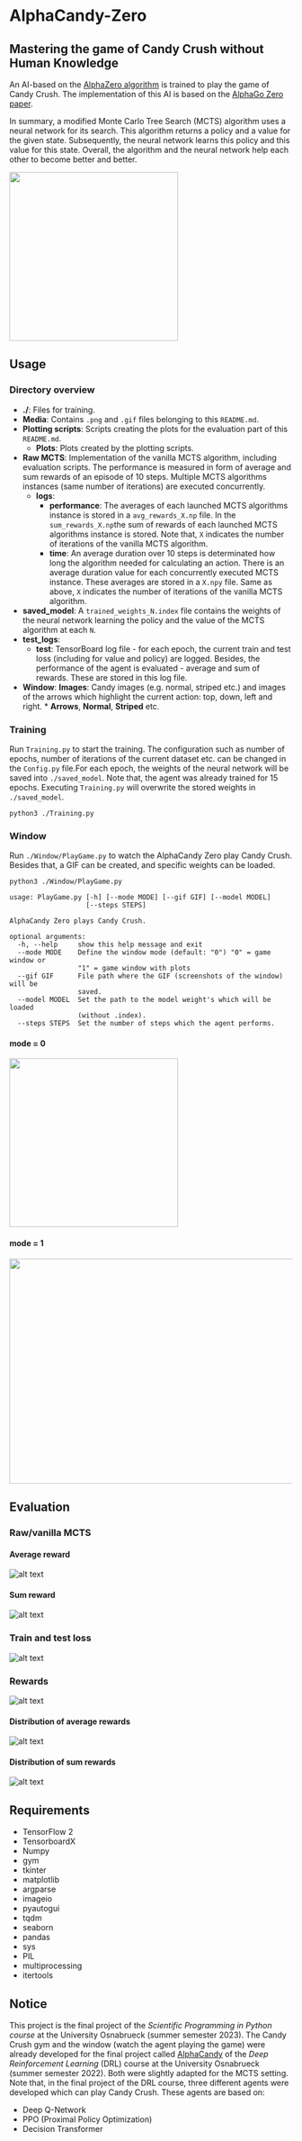 # AlphaCandy-Zero
## Mastering the game of Candy Crush without Human Knowledge

An AI-based on the [AlphaZero algorithm](https://www.deepmind.com/blog/alphazero-shedding-new-light-on-chess-shogi-and-go) is trained to play the game of Candy Crush. The implementation of this AI is based on the [AlphaGo Zero paper](https://www.deepmind.com/publications/mastering-the-game-of-go-without-human-knowledge).

In summary, a modified Monte Carlo Tree Search (MCTS) algorithm uses a neural network for its search. This algorithm returns a policy and a value for the given state.  Subsequently, the neural network learns this policy and this value for this state. Overall, the algorithm and the neural network help each other to become better and better.


<img src="./Media/play_game_mode_0.gif" width="300" height="300">

## Usage

### Directory overview

* **./**: Files for training.
* **Media**: Contains `.png` and `.gif` files belonging to this `README.md`.
* **Plotting scripts**: Scripts creating the plots for the evaluation part of this `README.md`.
    * **Plots**: Plots created by the plotting scripts.
* **Raw MCTS**: Implementation of the vanilla MCTS algorithm, including evaluation scripts. The performance is measured in form of average and sum rewards of an episode of 10 steps. Multiple MCTS algorithms instances (same number of iterations) are executed concurrently.
    * **logs**: 
        * **performance**: The averages of each launched MCTS algorithms instance is stored in a `avg_rewards_X.np` file. 
        In the `sum_rewards_X.np`the sum of rewards of each launched MCTS algorithms instance is stored.
        Note that, `X` indicates the number of iterations of the vanilla MCTS algorithm.
        * **time**: An average duration over 10 steps is determinated how long the algorithm needed for calculating an action. There is an average duration value for each concurrently executed MCTS instance. These averages are stored in a `X.npy` file.
        Same as above, `X` indicates the number of iterations of the vanilla MCTS algorithm.
* **saved_model**: A ``trained_weights_N.index`` file contains the weights of the neural network learning the policy and the value of the MCTS algorithm at each `N`.
* **test_logs**: 
    * **test**: TensorBoard log file - for each epoch, the current train and test loss (including for value and policy) are logged. Besides, the performance of the agent is evaluated - average and sum of rewards. These are stored in this log file.  
* **Window**:
    **Images**: Candy images (e.g. normal, striped etc.) and images of the arrows which highlight the current action: top, down, left and right.
        * **Arrows**, **Normal**, **Striped** etc.


### Training

Run `Training.py` to start the training. The configuration such as number of epochs, number of iterations of the current dataset etc. can be changed in the `Config.py` file.For each epoch, the weights of the neural network will be saved into `./saved_model`. 
Note that, the agent was already trained for 15 epochs. Executing `Training.py` will overwrite the stored weights in `./saved_model`.

```
python3 ./Training.py
```

### Window 

Run `./Window/PlayGame.py` to watch the AlphaCandy Zero play Candy Crush.
Besides that, a GIF can be created, and specific weights can be loaded.

```
python3 ./Window/PlayGame.py
```

```
usage: PlayGame.py [-h] [--mode MODE] [--gif GIF] [--model MODEL]
                   [--steps STEPS]

AlphaCandy Zero plays Candy Crush.

optional arguments:
  -h, --help     show this help message and exit
  --mode MODE    Define the window mode (default: "0") "0" = game window or
                 "1" = game window with plots
  --gif GIF      File path where the GIF (screenshots of the window) will be
                 saved.
  --model MODEL  Set the path to the model weight's which will be loaded
                 (without .index).
  --steps STEPS  Set the number of steps which the agent performs.
```


#### mode = 0

<img src="./Media/play_game_mode_0.gif" width="300" height="300">

#### mode = 1

<img src="./Media/play_game_mode_1.gif" width="1500" height="400">


## Evaluation

### Raw/vanilla MCTS  

#### Average reward

![alt text](./Raw%20MCTS/Plotting%20scripts/Plots/Vanilla_MCTS_performance_avg_reward.png)

#### Sum reward

![alt text](./Raw%20MCTS/Plotting%20scripts/Plots/Vanilla_MCTS_performance_sum_reward.png)

### Train and test loss

![alt text](./Plotting%20scripts/Plots/TrainTestLoss.png)

### Rewards

![alt text](./Plotting%20scripts/Plots/AvgSumReward.png)

#### Distribution of average rewards

![alt text](./Plotting%20scripts/Plots/DistriAvgRewards.png)

#### Distribution of sum rewards

![alt text](./Plotting%20scripts/Plots/DistriSumRewards.png)

## Requirements
- TensorFlow 2
- TensorboardX
- Numpy
- gym
- tkinter
- matplotlib
- argparse
- imageio
- pyautogui
- tqdm
- seaborn
- pandas
- sys 
- PIL
- multiprocessing
- itertools

## Notice

This project is the final project of the *Scientific Programming in Python course* at the University Osnabrueck (summer semester 2023). 
The Candy Crush gym and the window (watch the agent playing the game) were already developed for the final project called [AlphaCandy](https://github.com/TimNiklasWitte/AlphaCandy) of the *Deep Reinforcement Learning* (DRL) course at the University Osnabrueck (summer semester 2022). 
Both were slightly adapted for the MCTS setting. 
Note that, in the final project of the DRL course, three different agents were developed which can play Candy Crush. 
These agents are based on:
* Deep Q-Network
* PPO (Proximal Policy Optimization)
* Decision Transformer